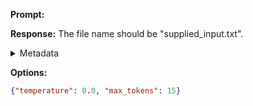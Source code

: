 **Prompt:**



**Response:**
The file name should be "supplied_input.txt".

<details><summary>Metadata</summary>

- Duration: 1241 ms
- Datetime: 2023-08-25T16:42:05.331038
- Model: gpt-3.5-turbo-0613

</details>

**Options:**
```json
{"temperature": 0.0, "max_tokens": 15}
```

